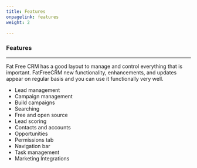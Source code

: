 ```yaml
---
title: Features
onpagelink: features
weight: 2

---
```


### **Features**
--------

Fat Free CRM has a good layout to manage and control everything that is important. FatFreeCRM new functionality, enhancements, and updates appear on regular basis and you can use it functionally very well.

- Lead management
- Campaign management
- Build campaigns
- Searching
- Free and open source
- Lead scoring
- Contacts and accounts
- Opportunities
- Permissions tab
- Navigation bar
- Task management
- Marketing Integrations
 
